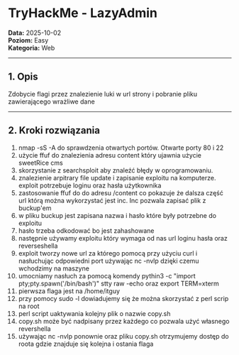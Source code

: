 # TryHackMe - LazyAdmin

**Data:** 2025-10-02  
**Poziom:** Easy  
**Kategoria:** Web

---

## 1. Opis

Zdobycie flagi przez znalezienie luki w url strony i pobranie pliku zawierającego wrażliwe dane

---

## 2. Kroki rozwiązania
1. nmap -sS -A do sprawdzenia otwartych portów. Otwarte porty 80 i 22
2. użycie ffuf do znalezienia adresu content który ujawnia użycie sweetRice cms
3. skorzystanie z searchsploit aby znaleźć błędy w oprogramowaniu.
4. znalezienie arpitrary file update i zapisanie exploitu na komputerze. exploit potrzebuje loginu oraz hasła użytkownika 
5. zastosowanie ffuf do do adresu /content co pokazuje że dalsza część url którą można wykorzystać jest inc. Inc pozwala zapisać plik z buckup'em
6. w pliku buckup jest zapisana nazwa i hasło które były potrzebne do exploitu 
7. hasło trzeba odkodować bo jest zahashowane 
8. następnie używamy exploitu który wymaga od nas url loginu hasła oraz reverseshella
9. exploit tworzy nowe url za którego pomocą przy użyciu curl i nasłuchując odpowiedni port używając nc -nvlp dzięki czemu wchodzimy na maszyne
10. umocniamy nasłuch za pomocą komendy pythin3 -c "import pty;pty.spawn('/bin/bash')" stty raw -echo oraz export TERM=xterm 
11. pierwsza flaga jest na /home/itguy
12. przy pomocy sudo -l dowiadujemy się że można skorzystać z perl scrip na root
13. perl script uaktywania kolejny plik o nazwie copy.sh
14. copy.sh może być nadpisany przez każdego co pozwala użyć własnego revershella 
15. używając nc -nvlp ponownie oraz pliku copy.sh otrzymujemy dostęp do roota gdzie znajduje się kolejna i ostania flaga
